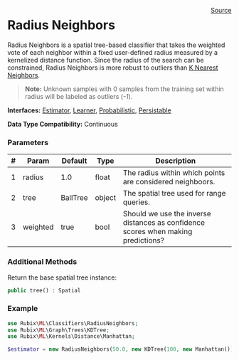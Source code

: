 <span style="float:right;"><a href="https://github.com/RubixML/RubixML/blob/master/src/Classifiers/RadiusNeighbors.php">Source</a></span>

# Radius Neighbors
Radius Neighbors is a spatial tree-based classifier that takes the weighted vote of each neighbor within a fixed user-defined radius measured by a kernelized distance function. Since the radius of the search can be constrained, Radius Neighbors is more robust to outliers than [K Nearest Neighbors](k-nearest-neighbors.md).

> **Note:** Unknown samples with 0 samples from the training set within radius will be labeled as outliers (*-1*).

**Interfaces:** [Estimator](../estimator.md), [Learner](../learner.md), [Probabilistic](../probabilistic.md), [Persistable](../persistable.md)

**Data Type Compatibility:** Continuous

### Parameters
| # | Param | Default | Type | Description |
|---|---|---|---|---|
| 1 | radius | 1.0 | float | The radius within which points are considered neighboors. |
| 2 | tree | BallTree | object | The spatial tree used for range queries. |
| 3 | weighted | true | bool | Should we use the inverse distances as confidence scores when making predictions? |

### Additional Methods
Return the base spatial tree instance:
```php
public tree() : Spatial
```

### Example
```php
use Rubix\ML\Classifiers\RadiusNeighbors;
use Rubix\ML\Graph\Trees\KDTree;
use Rubix\ML\Kernels\Distance\Manhattan;

$estimator = new RadiusNeighbors(50.0, new KDTree(100, new Manhattan()), false);
```